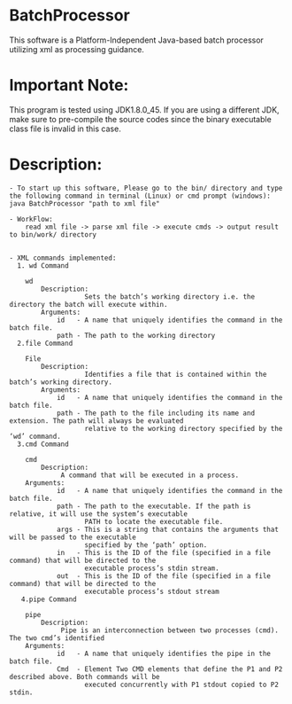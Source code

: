 # BatchProcessor

This software is a Platform-Independent Java-based batch processor utilizing xml as processing guidance.

# Important Note:

This program is tested using JDK1.8.0_45. If you are using a different JDK, make sure to pre-compile the source codes since the binary executable class file is invalid in this case.

# Description:
	
	- To start up this software, Please go to the bin/ directory and type the following command in terminal (Linux) or cmd prompt (windows):
	java BatchProcessor "path to xml file"

	- WorkFlow:
		read xml file -> parse xml file -> execute cmds -> output result to bin/work/ directory


	- XML commands implemented:
	  1. wd Command

		wd
			Description:
				       Sets the batch’s working directory i.e. the directory the batch will execute within.
			Arguments:
				id   - A name that uniquely identifies the command in the batch file.
				path - The path to the working directory
	  2.file Command

		File
			Description:
				 	   Identifies a file that is contained within the batch’s working directory.
			Arguments:
				id   - A name that uniquely identifies the command in the batch file.
				path - The path to the file including its name and extension. The path will always be evaluated
					   relative to the working directory specified by the ‘wd’ command.
	  3.cmd Command

		cmd
			Description:
				 A command that will be executed in a process.
		Arguments:
				id   - A name that uniquely identifies the command in the batch file.
 				path - The path to the executable. If the path is relative, it will use the system’s executable
					   PATH to locate the executable file.
				args - This is a string that contains the arguments that will be passed to the executable
					   specified by the ‘path’ option.
				in   - This is the ID of the file (specified in a file command) that will be directed to the
					   executable process’s stdin stream.
				out  - This is the ID of the file (specified in a file command) that will be directed to the
					   executable process’s stdout stream
	   4.pipe Command

	    pipe
			Description:
				 Pipe is an interconnection between two processes (cmd). The two cmd’s identified
		Arguments:
				id   - A name that uniquely identifies the pipe in the batch file.
				Cmd  - Element Two CMD elements that define the P1 and P2 described above. Both commands will be
					   executed concurrently with P1 stdout copied to P2 stdin.
